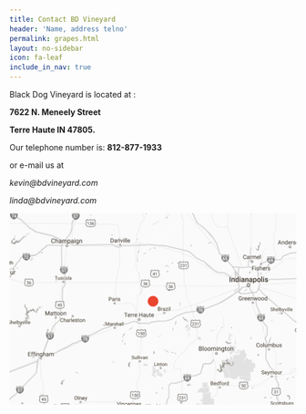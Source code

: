 ```yaml
---
title: Contact BD Vineyard
header: 'Name, address telno'
permalink: grapes.html
layout: no-sidebar
icon: fa-leaf
include_in_nav: true
---
```

Black Dog Vineyard is located at :

**7622 N. Meneely Street**

**Terre Haute IN 47805.**

Our telephone number is: **812-877-1933**

or e-mail us at 

_kevin@bdvineyard.com_

_linda@bdvineyard.com_

![null](/images/blackdog_vineyard_location.png)
